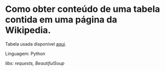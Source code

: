 # Como obter conteúdo de uma tabela contida em uma página da Wikipedia.


Tabela usada disponível [aqui](https://pt.wikipedia.org/wiki/Lista_de_capitais_do_Brasil_por_%C3%A1rea).

Linguagem: Python

_libs: requests, BeautifulSoup_
